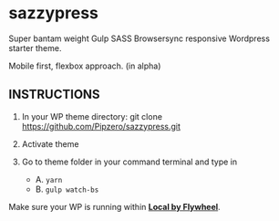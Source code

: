 # sazzypress

Super bantam weight Gulp SASS Browsersync responsive Wordpress starter theme.

Mobile first, flexbox approach. (in alpha)


## INSTRUCTIONS

1. In your WP theme directory:
git clone https://github.com/Pipzero/sazzypress.git

2. Activate theme

3. Go to theme folder in your command terminal and type in
   * A. `yarn`
   * B. `gulp watch-bs`

Make sure your WP is running within  __[Local by Flywheel](https://localwp.com/)__.


